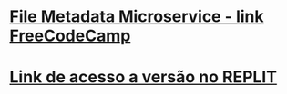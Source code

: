 # [File Metadata Microservice - link FreeCodeCamp](https://www.freecodecamp.org/learn/apis-and-microservices/apis-and-microservices-projects/file-metadata-microservice)

# [Link de acesso a versão no REPLIT](https://boilerplate-project-filemetadata.dhbcarvalho.repl.co/)